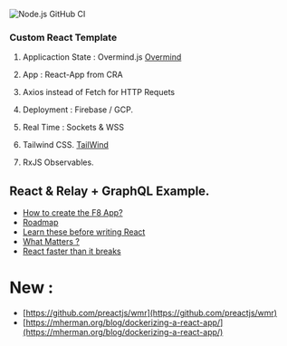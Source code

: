 ![Node.js GitHub CI](https://github.com/codersguild/React-Overmind-RxJS-Frontend/workflows/Node.js%20CI/badge.svg?branch=master)

### Custom React Template 

1. Applicaction State : Overmind.js [Overmind](https://overmindjs.org/)

2. App : React-App from CRA

3. Axios instead of Fetch for HTTP Requets

4. Deployment : Firebase / GCP. 

5. Real Time : Sockets & WSS

6. Tailwind CSS. [TailWind](https://tailwindcss.com/)

7. RxJS Observables.


## React & Relay + GraphQL Example. 

- [How to create the F8 App?](https://makeitopen.com/) 
- [Roadmap](https://roadmap.sh/react)
- [Learn these before writing React](https://reactjs.org/docs/hooks-rules.html)
- [What Matters ?](https://francodalessio.com/users-care-about-how-you-write-code/)
- [React faster than it breaks](https://francodalessio.com/never-call-a-react-function-component/)


# New : 

- [https://github.com/preactjs/wmr](https://github.com/preactjs/wmr)
- [https://mherman.org/blog/dockerizing-a-react-app/](https://mherman.org/blog/dockerizing-a-react-app/)
